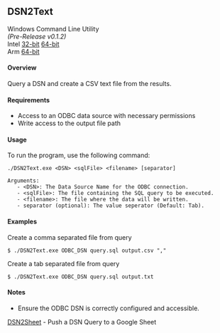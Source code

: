 ## DSN2Text

Windows Command Line Utility  
_(Pre-Release v0.1.2)_  
Intel [32-bit](https://github.com/coop-blake/DSN2Text/releases/download/v0.1.2/DSN2Text-dev-i686.exe) [64-bit](https://github.com/coop-blake/DSN2Text/releases/download/v0.1.2/DSN2Text-dev-i686.exes)  
Arm [64-bit](https://github.com/coop-blake/DSN2Text/releases/download/v0.1.2/DSN2Text-dev-aarch64.exes)

#### Overview

Query a DSN and create a CSV text file from the results.

#### Requirements

- Access to an ODBC data source with necessary permissions
- Write access to the output file path

#### Usage

To run the program, use the following command:

```
./DSN2Text.exe <DSN> <sqlFile> <filename> [separator]

Arguments:
   - <DSN>: The Data Source Name for the ODBC connection.
   - <sqlFile>: The file containing the SQL query to be executed.
   - <filename>: The file where the data will be written.
   - separator (optional): The value seperator (Default: Tab).
```

#### Examples

Create a comma separated file from query

```
$ ./DSN2Text.exe ODBC_DSN query.sql output.csv ","
```

Create a tab separated file from query

```
$ ./DSN2Text.exe ODBC_DSN query.sql output.txt
```

#### Notes

- Ensure the ODBC DSN is correctly configured and accessible.

[DSN2Sheet](dsn2Sheet.html) - Push a DSN Query to a Google Sheet

